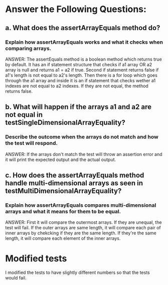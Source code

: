 # Answer the Following Questions:

## a. What does the assertArrayEquals method do?
### Explain how assertArrayEquals works and what it checks when comparing arrays.

ANSWER: The assertEquals method is a boolean method which returns true by default.
It has an if statement structure that checks if a1 array OR a2 array is null and returns a1 = a2 if true.
Second if statement returns false if a1's length is not equal to a2's length.
Then there is a for loop which goes through the a1 array and inside it is an if statement that checks
wether a1 indexes are not equal to a2 indexes. If they are not equal, the method returns false.


## b. What will happen if the arrays a1 and a2 are not equal in testSingleDimensionalArrayEquality?
### Describe the outcome when the arrays do not match and how the test will respond.

ANSWER: If the arrays don't match the test will throw an assertion error and it will print the expected output and the actual output.

## c. How does the assertArrayEquals method handle multi-dimensional arrays as seen in testMultiDimensionalArrayEquality?
### Explain how assertArrayEquals compares multi-dimensional arrays and what it means for them to be equal.

ANSWER: First it will compare the outermost arrays. If they are unequal, the test will fail.
If the outer arrays are same length, it will compare each pair of inner arrays by chekcking if they are the same length.
If they're the same length, it will compare each element of the inner arrays.


# Modified tests
I modified the tests to have slightly different numbers so that the tests would fail.
